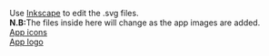 Use <a href="https://inkscape.org/en/download/windows/">Inkscape</a> to edit the .svg files.<br/>
<b>N.B:</b>The files inside here will change as the app images are added.<br/>
<a href="icons.svg">App icons</a><br/>
<a href="logo.svg">App logo</a><br/>
